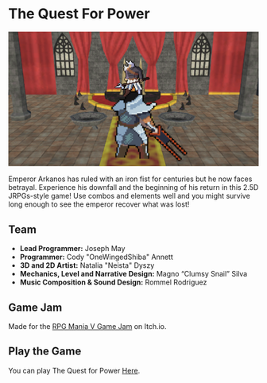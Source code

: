 # The Quest For Power

![Thumbnail](thumbnail.png)

Emperor Arkanos has ruled with an iron fist for centuries but he now faces betrayal. Experience his downfall and the beginning of his return in this 2.5D JRPGs-style game! Use combos and elements well and you might survive long enough to see the emperor recover what was lost!

## Team

- **Lead Programmer:** Joseph May
- **Programmer:** Cody "OneWingedShiba" Annett
- **3D and 2D Artist:** Natalia "Neista" Dyszy
- **Mechanics, Level and Narrative Design:** Magno “Clumsy Snail” Silva
- **Music Composition & Sound Design:** Rommel Rodriguez

## Game Jam

Made for the [RPG Mania V Game Jam](https://itch.io/jam/rpg-mania-v) on Itch.io.

## Play the Game

You can play The Quest for Power [Here](https://jo3y49.itch.io/the-quest-for-power).
